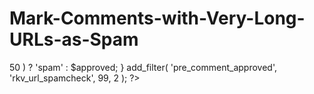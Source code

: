 # Mark-Comments-with-Very-Long-URLs-as-Spam




<?php
 
  function rkv_url_spamcheck( $approved , $commentdata ) {
    return ( strlen( $commentdata['comment_author_url'] ) > 50 ) ? 'spam' : $approved;
  }
 
  add_filter( 'pre_comment_approved', 'rkv_url_spamcheck', 99, 2 );
 
?>

